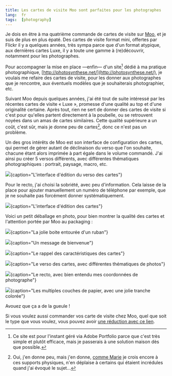 ```yaml
---
title: Les cartes de visite Moo sont parfaites pour les photographes
lang:  fr
tags:  [photography]
---
```


Je dois en être à ma quatrième commande de cartes de visite sur [Moo](https://refer.moo.com/s/mkzfn), et je suis de plus en plus épaté. Des cartes de visite format mini, offertes par Flickr il y a quelques années, très sympa parce que d'un format atypique, aux dernières cartes Luxe, il y a toute une gamme à (re)découvrir, notamment pour les photographes.

Pour accompagner la mise en place —enfin— d'un site[^site] dédié à ma pratique photographique, [http://photosynthese.net/](http://photosynthese.net/), je voulais me refaire des cartes de visite, pour les donner aux photographes que je rencontre, aux éventuels modèles que je souhaiterais photographier, etc.

[^site]: Ce site est pour l'instant géré via Adobe Portfolio parce que c'est très simple et plutôt efficace, mais je passerais à une solution maison dès que possible.

Suivant Moo depuis quelques années, j'ai été tout de suite intéressé par les récentes cartes de visite « Luxe », promesse d'une qualité au top et d'une originalité certaine. Après tout, rien ne sert de donner des cartes de visite si c'est pour qu'elles partent directement à la poubelle, ou se retrouvent noyées dans un amas de cartes similaires. Cette qualité supérieure a un coût, c'est sûr, mais je donne peu de cartes[^mais], donc ce n'est pas un problème.

[^mais]: Oui, j'en donne peu, mais j'en donne, [comme Marie](http://marieguillaumet.com/ma-papeterie-moo/) je crois encore à ces supports physiques, n'en déplaise à certains qui étaient incrédules quand j'ai évoqué le sujet…

Un des gros intérêts de Moo est son interface de configuration des cartes, qui permet de gérer autant de déclinaison du verso que l'on souhaite, chacune étant alors imprimée à part égale dans le volume commandé. J'ai ainsi pu créer 5 versos différents, avec différentes thématiques photographiques : portrait, paysage, macro, etc.

![](cartes-de-visite-moo-00-interface-edition-verso.png){caption="L'interface d'édition du verso des cartes"}

Pour le recto, j'ai choisi la sobriété, avec peu d'information. Cela laisse de la place pour ajouter manuellement un numéro de téléphone par exemple, que je ne souhaite pas forcément donner systématiquement.

![](cartes-de-visite-moo-00-interface-overview.png){caption="L'interface d'édition des cartes"}

Voici un petit déballage en photo, pour bien montrer la qualité des cartes et l'attention portée par Moo au packaging :

![](cartes-de-visite-moo-01-boite.jpg){caption="La jolie boite entourée d'un ruban"}

![](cartes-de-visite-moo-02-accueil.jpg){caption="Un message de bienvenue"}

![](cartes-de-visite-moo-03-caracteristiques.jpg){caption="Le rappel des caractéristiques des cartes"}

![](cartes-de-visite-moo-04-verso-photos.jpg){caption="Le verso des cartes, avec différentes thématiques de photos"}

![](cartes-de-visite-moo-05-recto-coordonnees.jpg){caption="Le recto, avec bien entendu mes coordonnées de photographe"}

![](cartes-de-visite-moo-06-tranche-coloree.jpg){caption="Les multiples couches de papier, avec une jolie tranche colorée"}

Avouez que ça a de la gueule !

Si vous voulez aussi commander vos carte de visite chez Moo, quel que soit le type que vous voulez, vous pouvez avoir [une réduction avec ce lien](https://refer.moo.com/s/mkzfn).
